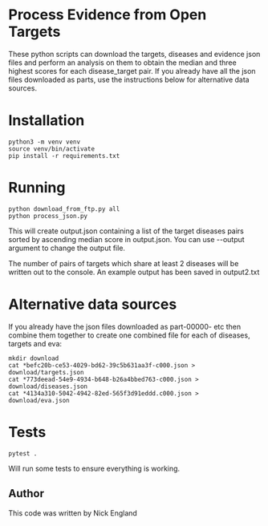 # Process Evidence from Open Targets
These python scripts can download the targets, diseases and evidence json files and perform an analysis on them to
obtain the median and three highest scores for each disease_target pair. If you already have all the json files 
downloaded as parts, use the instructions below for alternative data sources.

# Installation

```
python3 -m venv venv
source venv/bin/activate
pip install -r requirements.txt
```

# Running

```
python download_from_ftp.py all
python process_json.py
```


This will create output.json containing a list of the target diseases pairs sorted by ascending median score in output.json. You can use --output argument to change the output file.

The number of pairs of targets which share at least 2 diseases will be written out to the console. An example output has been saved in output2.txt

# Alternative data sources

If you already have the json files downloaded as part-00000- etc then combine them together to create one combined file for each of diseases, targets and eva:

```
mkdir download
cat *befc20b-ce53-4029-bd62-39c5b631aa3f-c000.json > download/targets.json
cat *773deead-54e9-4934-b648-b26a4bbed763-c000.json > download/diseases.json
cat *4134a310-5042-4942-82ed-565f3d91eddd.c000.json > download/eva.json
```

# Tests

```
pytest .
```

Will run some tests to ensure everything is working.

## Author
This code was written by Nick England
